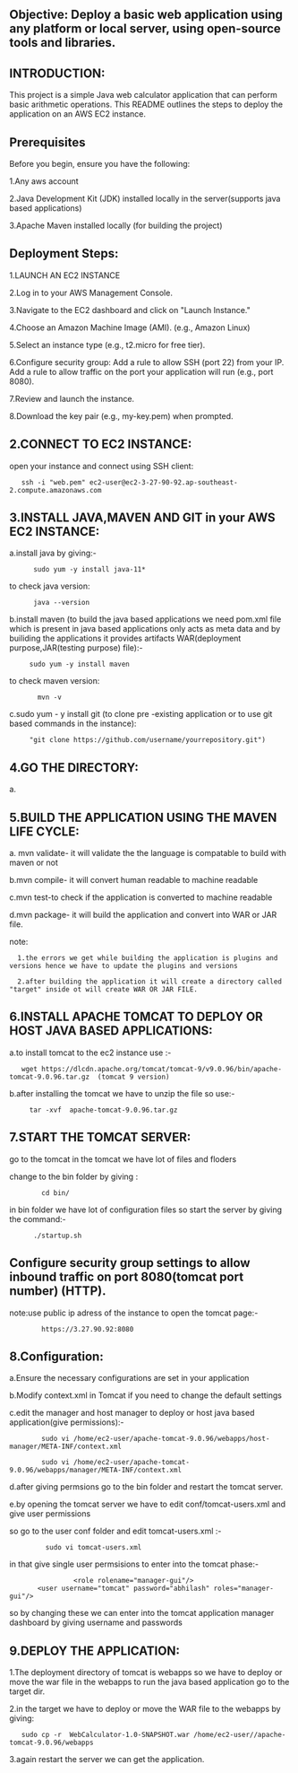 Objective: Deploy a basic web application using any platform or local server, using open-source tools and libraries.
--------------------------------------------------------------------------------------------------------------------------------
INTRODUCTION:
--------------------------------------------------------------------------------------------------------------------------------
This project is a simple Java web calculator application that can perform basic arithmetic operations. This README outlines the steps to deploy the application on an AWS EC2 instance.

Prerequisites
--------------------------------------------------------------------------------------------------------------------------------
Before you begin, ensure you have the following:

1.Any aws account

2.Java Development Kit (JDK) installed locally in the server(supports java based applications)

3.Apache Maven installed locally (for building the project)

Deployment Steps:
--------------------------------------------------------------------------------------------------------------------------------
1.LAUNCH AN EC2 INSTANCE
   
2.Log in to your AWS Management Console.

3.Navigate to the EC2 dashboard and click on "Launch Instance."

4.Choose an Amazon Machine Image (AMI). (e.g., Amazon Linux)

5.Select an instance type (e.g., t2.micro for free tier).

6.Configure security group:
   Add a rule to allow SSH (port 22) from your IP.
   Add a rule to allow traffic on the port your application will run (e.g., port 8080).

7.Review and launch the instance.

8.Download the key pair (e.g., my-key.pem) when prompted.




2.CONNECT TO EC2 INSTANCE:
--------------------------------------------------------------------------------------------------------------------------------
open your instance and connect using SSH client:
                    
       ssh -i "web.pem" ec2-user@ec2-3-27-90-92.ap-southeast-2.compute.amazonaws.com


3.INSTALL JAVA,MAVEN AND GIT in your AWS EC2 INSTANCE:
-------------------------------------------------------------------------------------------------------------------------------
a.install java by giving:- 

          sudo yum -y install java-11*

to check java version:

          java --version

b.install maven (to build the java based applications we need pom.xml file which is present in java based applications only acts as meta data and by builiding the applications it provides artifacts WAR(deployment purpose,JAR(testing purpose) file):-

         sudo yum -y install maven

to check maven version:

           mvn -v

c.sudo yum - y install git (to clone pre -existing application or to use git based commands in the instance):

         "git clone https://github.com/username/yourrepository.git")


4.GO THE DIRECTORY:
-------------------------------------------------------------------------------------------------------------------------------
a. 


5.BUILD THE APPLICATION USING THE MAVEN LIFE CYCLE:
-------------------------------------------------------------------------------------------------------------------------------
a. mvn validate- it will validate the the language is compatable to build with maven or not

b.mvn compile- it will convert human readable to machine readable 

c.mvn test-to check if the application is converted to machine readable

d.mvn package- it will build the application and convert into WAR or JAR file.

note: 

      1.the errors we get while building the application is plugins and versions hence we have to update the plugins and versions

      2.after building the application it will create a directory called "target" inside ot will create WAR OR JAR FILE.

6.INSTALL APACHE TOMCAT TO DEPLOY OR HOST JAVA BASED APPLICATIONS:
------------------------------------------------------------------------------------------------------------------------------------
a.to install tomcat to the ec2 instance use :-
       
       wget https://dlcdn.apache.org/tomcat/tomcat-9/v9.0.96/bin/apache-tomcat-9.0.96.tar.gz  (tomcat 9 version)

b.after installing the tomcat we have to unzip the file so use:- 

         tar -xvf  apache-tomcat-9.0.96.tar.gz


7.START THE TOMCAT SERVER:
---------------------------------------------------------------------------------------------------------------------------------------
go to the tomcat in the tomcat we have lot of files and floders

change to the bin folder by giving :
    
            cd bin/

in bin folder we have lot of configuration files so start the server by giving the command:- 
          
          ./startup.sh

Configure security group settings to allow inbound traffic on port 8080(tomcat port number) (HTTP).
----------------------------------------------------------------------------------------------
note:use public ip adress of the instance to open the tomcat page:- 

            https://3.27.90.92:8080


8.Configuration:
--------------------------------------------------------------------------------------------------------------------------
a.Ensure the necessary configurations are set in your application

b.Modify context.xml in Tomcat if you need to change the default settings 

c.edit the manager and host manager to deploy or host java based application(give permissions):-

            sudo vi /home/ec2-user/apache-tomcat-9.0.96/webapps/host-manager/META-INF/context.xml

            sudo vi /home/ec2-user/apache-tomcat-9.0.96/webapps/manager/META-INF/context.xml

d.after giving permsions go to the bin folder and restart the tomcat server.

e.by opening the tomcat server we have to edit conf/tomcat-users.xml and give user permissions 
 
  so go to the user conf folder and edit tomcat-users.xml :-

             sudo vi tomcat-users.xml

  in that give single user permsisions to enter into the tomcat phase:-

                    <role rolename="manager-gui"/>
           <user username="tomcat" password="abhilash" roles="manager-gui"/>

  so by changing these we can enter into the tomcat application manager dashboard by giving username and passwords


9.DEPLOY THE APPLICATION:
-------------------------------------------------------------------------------------------------------------------------------------------------
1.The deployment directory of tomcat is webapps so we have to deploy or move the war file in the webapps to run the java based application go to the target dir.

2.in the target we have to deploy or move the WAR file to the webapps by giving:

       sudo cp -r  WebCalculator-1.0-SNAPSHOT.war /home/ec2-user//apache-tomcat-9.0.96/webapps

3.again restart the server we can get the application.

           















